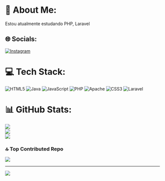 # 💫 About Me:
Estou atualmente estudando PHP, Laravel<br>


## 🌐 Socials:
[![Instagram](https://img.shields.io/badge/Instagram-%23E4405F.svg?logo=Instagram&logoColor=white)](https://instagram.com/leoqzyy) 

# 💻 Tech Stack:
![HTML5](https://img.shields.io/badge/html5-%23E34F26.svg?style=for-the-badge&logo=html5&logoColor=white) ![Java](https://img.shields.io/badge/java-%23ED8B00.svg?style=for-the-badge&logo=openjdk&logoColor=white) ![JavaScript](https://img.shields.io/badge/javascript-%23323330.svg?style=for-the-badge&logo=javascript&logoColor=%23F7DF1E) ![PHP](https://img.shields.io/badge/php-%23777BB4.svg?style=for-the-badge&logo=php&logoColor=white) ![Apache](https://img.shields.io/badge/apache-%23D42029.svg?style=for-the-badge&logo=apache&logoColor=white) ![CSS3](https://img.shields.io/badge/css3-%231572B6.svg?style=for-the-badge&logo=css3&logoColor=white) ![Laravel](https://img.shields.io/badge/laravel-%23FF2D20.svg?style=for-the-badge&logo=laravel&logoColor=white)
# 📊 GitHub Stats:
![](https://github-readme-stats.vercel.app/api?username=leooqzy&theme=dark&hide_border=false&include_all_commits=false&count_private=false)<br/>
![](https://nirzak-streak-stats.vercel.app/?user=leooqzy&theme=dark&hide_border=false)<br/>
![](https://github-readme-stats.vercel.app/api/top-langs/?username=leooqzy&theme=dark&hide_border=false&include_all_commits=false&count_private=false&layout=compact)

### 🔝 Top Contributed Repo
![](https://github-contributor-stats.vercel.app/api?username=leooqzy&limit=5&theme=dark&combine_all_yearly_contributions=true)

---
[![](https://visitcount.itsvg.in/api?id=leooqzy&icon=0&color=4)](https://visitcount.itsvg.in)

<!-- Proudly created with GPRM ( https://gprm.itsvg.in ) -->
